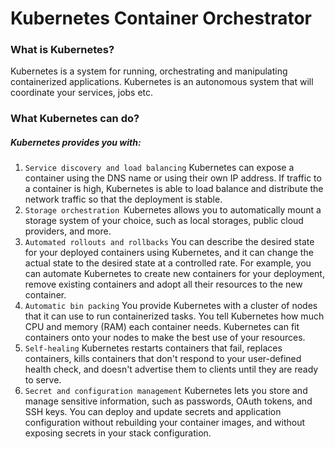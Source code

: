 # Kubernetes Container Orchestrator

### What is Kubernetes?
Kubernetes is a system for running, orchestrating and manipulating containerized 
applications. Kubernetes is an autonomous system that will coordinate your services, jobs etc.

### What Kubernetes can do?

##### Kubernetes provides you with:
1. `Service discovery and load balancing` Kubernetes can expose a container using the DNS name or using their own IP address. If traffic to a container is high, Kubernetes is able to load balance and distribute the network traffic so that the deployment is stable.
1. `Storage orchestration `Kubernetes allows you to automatically mount a storage system of your choice, such as local storages, public cloud providers, and more.
1. `Automated rollouts and rollbacks` You can describe the desired state for your deployed containers using Kubernetes, and it can change the actual state to the desired state at a controlled rate. For example, you can automate Kubernetes to create new containers for your deployment, remove existing containers and adopt all their resources to the new container.
1. `Automatic bin packing` You provide Kubernetes with a cluster of nodes that it can use to run containerized tasks. You tell Kubernetes how much CPU and memory (RAM) each container needs. Kubernetes can fit containers onto your nodes to make the best use of your resources.
1. `Self-healing` Kubernetes restarts containers that fail, replaces containers, kills containers that don't respond to your user-defined health check, and doesn't advertise them to clients until they are ready to serve.
1. `Secret and configuration management` Kubernetes lets you store and manage sensitive information, such as passwords, OAuth tokens, and SSH keys. You can deploy and update secrets and application configuration without rebuilding your container images, and without exposing secrets in your stack configuration.
